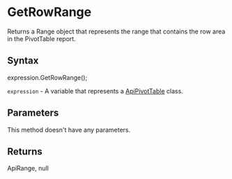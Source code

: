 # GetRowRange

Returns a Range object that represents the range that contains the row area in the PivotTable report.

## Syntax

expression.GetRowRange();

`expression` - A variable that represents a [ApiPivotTable](../ApiPivotTable.md) class.

## Parameters

This method doesn't have any parameters.

## Returns

ApiRange, null